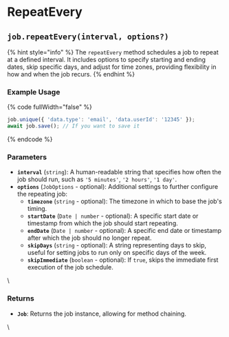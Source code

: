 # RepeatEvery



## `job.repeatEvery(interval, options?)`

{% hint style="info" %}
The `repeatEvery` method schedules a job to repeat at a defined interval. It includes options to specify starting and ending dates, skip specific days, and adjust for time zones, providing flexibility in how and when the job recurs.
{% endhint %}

### Example Usage

{% code fullWidth="false" %}
```typescript
job.unique({ 'data.type': 'email', 'data.userId': '12345' });
await job.save(); // If you want to save it
```
{% endcode %}

### Parameters

* **`interval`** (`string`): A human-readable string that specifies how often the job should run, such as `'5 minutes'`, `'2 hours'`, `'1 day'`.
* **`options`** (`JobOptions` - optional): Additional settings to further configure the repeating job:
  * **`timezone`** (`string` - optional): The timezone in which to base the job's timing.
  * **`startDate`** (`Date | number` - optional): A specific start date or timestamp from which the job should start repeating.
  * **`endDate`** (`Date | number` - optional): A specific end date or timestamp after which the job should no longer repeat.
  * **`skipDays`** (`string` - optional): A string representing days to skip, useful for setting jobs to run only on specific days of the week.
  * **`skipImmediate`** (`boolean` - optional): If `true`, skips the immediate first execution of the job schedule.

\


### Returns

* **`Job`**: Returns the job instance, allowing for method chaining.

\




